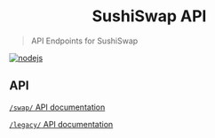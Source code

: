 <div align="center">

# SushiSwap API

</div>

> API Endpoints for SushiSwap

[![nodejs](https://github.com/manifoldfinance/sushiswap-api/actions/workflows/nodejs.yml/badge.svg)](https://github.com/manifoldfinance/sushiswap-api/actions/workflows/nodejs.yml)

## API

[`/swap/` API documentation](docs/API.md)

[`/legacy/` API documentation](docs/API.md)
